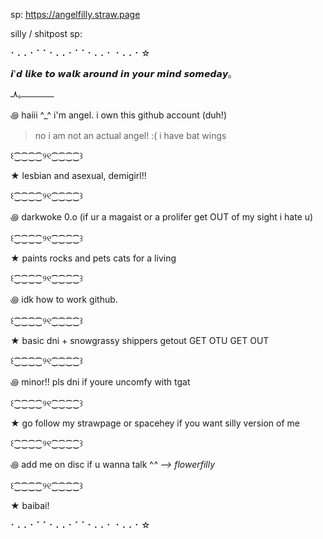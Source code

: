 sp: https://angelfilly.straw.page

silly / shitpost sp: 

⠂⠄⠄⠂⠁⠁⠂⠄⠄⠂⠁⠁⠂⠄⠄⠂ ⠂⠄⠄⠂☆

𝙞'𝙙 𝙡𝙞𝙠𝙚 𝙩𝙤 𝙬𝙖𝙡𝙠 𝙖𝙧𝙤𝙪𝙣𝙙 𝙞𝙣 𝙮𝙤𝙪𝙧 𝙢𝙞𝙣𝙙 𝙨𝙤𝙢𝙚𝙙𝙖𝙮｡

‎ـــــــــــــــــــﮩ٨ـ

꩜ haiii ^_^ i'm angel. i own this github account (duh!) 
> no i am not an actual angel! :( i have bat wings

꒰⁐⁐⁐⁐୨୧⁐⁐⁐⁐꒱

★ lesbian and asexual, demigirl!!

꒰⁐⁐⁐⁐୨୧⁐⁐⁐⁐꒱

꩜ darkwoke 0.o (if ur a magaist or a prolifer get OUT of my sight i hate u)

꒰⁐⁐⁐⁐୨୧⁐⁐⁐⁐꒱

★ paints rocks and pets cats for a living

꒰⁐⁐⁐⁐୨୧⁐⁐⁐⁐꒱

꩜ idk how to work github.

꒰⁐⁐⁐⁐୨୧⁐⁐⁐⁐꒱

★ basic dni + snowgrassy shippers getout GET OTU GET OUT

꒰⁐⁐⁐⁐୨୧⁐⁐⁐⁐꒱

꩜ minor!! pls dni if youre uncomfy with tgat

꒰⁐⁐⁐⁐୨୧⁐⁐⁐⁐꒱

★ go follow my strawpage or spacehey if you want silly version of me

꒰⁐⁐⁐⁐୨୧⁐⁐⁐⁐꒱

꩜ add me on disc if u wanna talk ^_^ --> flowerfilly_

꒰⁐⁐⁐⁐୨୧⁐⁐⁐⁐꒱

★ baibai!

⠂⠄⠄⠂⠁⠁⠂⠄⠄⠂⠁⠁⠂⠄⠄⠂ ⠂⠄⠄⠂☆
